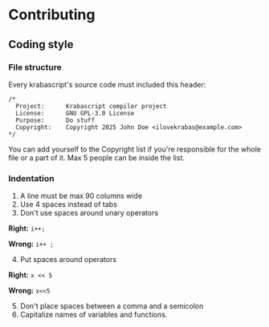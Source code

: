 # Contributing
## Coding style

### File structure
Every krabascript's source code must included this header:

```
/*
  Project:      Krabascript compiler project
  License:      GNU GPL-3.0 License
  Purpose:      Do stuff
  Copyright:    Copyright 2025 John Doe <ilovekrabas@example.com>
*/
```

You can add yourself to the Copyright list if you're responsible for the whole file or a part of it. Max 5 people can be inside the list.

### Indentation

1. A line must be max 90 columns wide
2. Use 4 spaces instead of tabs
3. Don't use spaces around unary operators

**Right:**
```i++;```

**Wrong:**
```i++ ;```

4. Put spaces around operators

**Right:**
```x << 5```

**Wrong:**
```x<<5```

5. Don't place spaces between a comma and a semicolon
6. Capitalize names of variables and functions.
